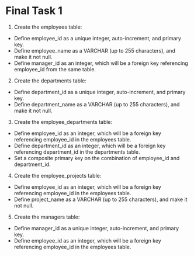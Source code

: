 # Final Task 1
1. Create the employees table:
  - Define employee_id as a unique integer, auto-increment, and primary key.
  - Define employee_name as a VARCHAR (up to 255 characters), and make it not null.
  - Define manager_id as an integer, which will be a foreign key referencing employee_id from the same table.

2. Create the departments table:
  - Define department_id as a unique integer, auto-increment, and primary key.
  - Define department_name as a VARCHAR (up to 255 characters), and make it not null.

3. Create the employee_departments table:
  - Define employee_id as an integer, which will be a foreign key referencing employee_id in the employees table.
  - Define department_id as an integer, which will be a foreign key referencing department_id in the departments table.
  - Set a composite primary key on the combination of employee_id and department_id.

4. Create the employee_projects table:
  - Define employee_id as an integer, which will be a foreign key referencing employee_id in the employees table.
  - Define project_name as a VARCHAR (up to 255 characters), and make it not null.

5. Create the managers table:
  - Define manager_id as a unique integer, auto-increment, and primary key.
  - Define employee_id as an integer, which will be a foreign key referencing employee_id in the employees table.
 
